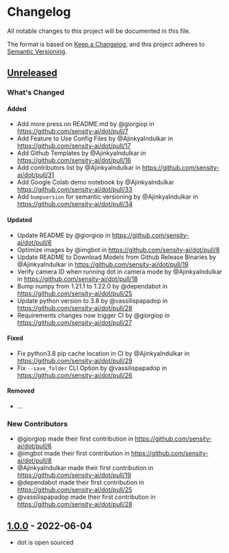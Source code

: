 # Changelog

All notable changes to this project will be documented in this file.

The format is based on [Keep a Changelog](https://keepachangelog.com/en/1.0.0/),
and this project adheres to [Semantic Versioning](https://semver.org/spec/v2.0.0.html).

## [Unreleased]

### What's Changed

#### Added

- Add more press on README.md by @giorgiop in https://github.com/sensity-ai/dot/pull/7
- Add Feature to Use Config Files by @AjinkyaIndulkar in https://github.com/sensity-ai/dot/pull/17
- Add Github Templates by @AjinkyaIndulkar in https://github.com/sensity-ai/dot/pull/16
- Add contributors list by @AjinkyaIndulkar in https://github.com/sensity-ai/dot/pull/31
- Add Google Colab demo notebook by @AjinkyaIndulkar https://github.com/sensity-ai/dot/pull/33
- Add `bumpversion` for semantic versioning by @AjinkyaIndulkar in https://github.com/sensity-ai/dot/pull/34

#### Updated

- Update README by @giorgiop in https://github.com/sensity-ai/dot/pull/6
- Optimize images by @imgbot in https://github.com/sensity-ai/dot/pull/8
- Update README to Download Models from Github Release Binaries by @AjinkyaIndulkar in https://github.com/sensity-ai/dot/pull/19
- Verify camera ID when running dot in camera mode by @AjinkyaIndulkar in https://github.com/sensity-ai/dot/pull/18
- Bump numpy from 1.21.1 to 1.22.0 by @dependabot in https://github.com/sensity-ai/dot/pull/25
- Update python version to 3.8 by @vassilispapadop in https://github.com/sensity-ai/dot/pull/28
- Requirements changes now trigger CI by @giorgiop in https://github.com/sensity-ai/dot/pull/27

#### Fixed

- Fix python3.8 pip cache location in CI by @AjinkyaIndulkar in https://github.com/sensity-ai/dot/pull/29
- Fix `--save_folder` CLI Option by @vassilispapadop in https://github.com/sensity-ai/dot/pull/26

#### Removed

- ...

### New Contributors

- @giorgiop made their first contribution in https://github.com/sensity-ai/dot/pull/6
- @imgbot made their first contribution in https://github.com/sensity-ai/dot/pull/8
- @AjinkyaIndulkar made their first contribution in https://github.com/sensity-ai/dot/pull/19
- @dependabot made their first contribution in https://github.com/sensity-ai/dot/pull/25
- @vassilispapadop made their first contribution in https://github.com/sensity-ai/dot/pull/28

## [1.0.0] - 2022-06-04

- dot is open sourced

[Unreleased]: https://github.com/sensity-ai/dot/compare/1.0.0...HEAD
[1.0.0]: https://github.com/sensity-ai/dot/releases/tag/1.0.0
